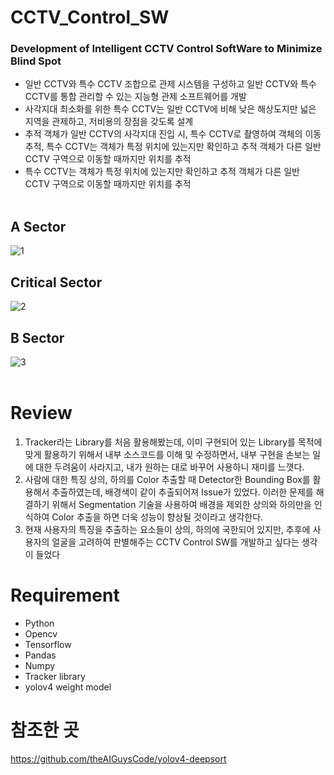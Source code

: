 # CCTV_Control_SW
### Development of Intelligent CCTV Control SoftWare to Minimize Blind Spot  
+ 일반 CCTV와 특수 CCTV 조합으로 관제 시스템을 구성하고 일반 CCTV와 특수 CCTV를 통합 관리할 수 있는 지능형 관제 소프트웨어를 개발  
+ 사각지대 최소화를 위한 특수 CCTV는 일반 CCTV에 비해 낮은 해상도지만 넓은 지역을 관제하고, 저비용의 장점을 갖도록 설계  
+ 추적 객체가 일반 CCTV의 사각지대 진입 시, 특수 CCTV로 촬영하여 객체의 이동 추적, 특수 CCTV는 객체가 특정 위치에 있는지만 확인하고 추적 객체가 다른 일반 CCTV 구역으로 이동할 때까지만 위치를 추적  
+ 특수 CCTV는 객체가 특정 위치에 있는지만 확인하고 추적 객체가 다른 일반 CCTV 구역으로 이동할 때까지만 위치를 추적  <br><br>

## A Sector
![1](https://user-images.githubusercontent.com/55770741/138043988-a7b60827-b282-44cb-92fc-61f1361c2dd3.JPG)<br>

## Critical Sector
![2](https://user-images.githubusercontent.com/55770741/138043997-555ff719-4da0-4f40-aaa6-535bee6daf15.JPG)<br>

## B Sector
![3](https://user-images.githubusercontent.com/55770741/138044009-bb01efd6-a236-4240-a640-37ee2e48e5e2.JPG)<br><br>  

# Review
1. Tracker라는 Library를 처음 활용해봤는데, 이미 구현되어 있는 Library를 목적에 맞게 활용하기 위해서 내부 소스코드를 이해 및 수정하면서, 내부 구현을 손보는 일에 대한 두려움이 사라지고, 내가 원하는 대로 바꾸어 사용하니 재미를 느꼇다.
2. 사람에 대한 특징 상의, 하의를 Color 추출할 때 Detector한 Bounding Box를 활용해서 추출하였는데, 배경색이 같이 추출되어져 Issue가 있었다. 이러한 문제를 해결하기 위해서 Segmentation 기술을 사용하여 배경을 제외한 상의와 하의만을 인식하여 Color 추출을 하면 더욱 성능이 향상될 것이라고 생각한다.
3. 현재 사용자의 특징을 추출하는 요소들이 상의, 하의에 국한되어 있지만, 추후에 사용자의 얼굴을 고려하여 판별해주는 CCTV Control SW를 개발하고 싶다는 생각이 들었다

# Requirement  
+ Python
+ Opencv
+ Tensorflow
+ Pandas
+ Numpy
+ Tracker library
+ yolov4 weight model

# 참조한 곳
https://github.com/theAIGuysCode/yolov4-deepsort
